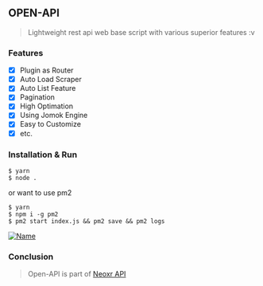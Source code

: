 ## OPEN-API

> Lightweight rest api web base script with various superior features :v

### Features

- [x] Plugin as Router
- [x] Auto Load Scraper
- [x] Auto List Feature
- [x] Pagination
- [x] High Optimation
- [x] Using Jomok Engine
- [x] Easy to Customize
- [x] etc.

### Installation & Run

```
$ yarn
$ node .
```

or want to use pm2

```
$ yarn
$ npm i -g pm2
$ pm2 start index.js && pm2 save && pm2 logs
```
[![Name](https://www.herokucdn.com/deploy/button.svg)](https://heroku.com/deploy?template=https://github.com/bimaarsendi/open-api)

### Conclusion

> Open-API is part of [Neoxr API](https://api.neoxr.my.id)
